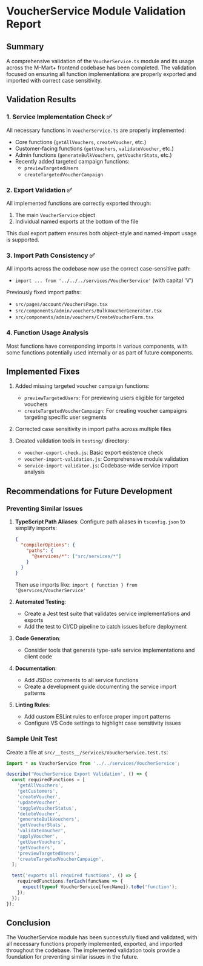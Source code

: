 # VoucherService Module Validation Report

## Summary

A comprehensive validation of the `VoucherService.ts` module and its usage across the M-Mart+ frontend codebase has been completed. The validation focused on ensuring all function implementations are properly exported and imported with correct case sensitivity.

## Validation Results

### 1. Service Implementation Check ✅

All necessary functions in `VoucherService.ts` are properly implemented:

- Core functions (`getAllVouchers`, `createVoucher`, etc.)
- Customer-facing functions (`getVouchers`, `validateVoucher`, etc.)
- Admin functions (`generateBulkVouchers`, `getVoucherStats`, etc.)
- Recently added targeted campaign functions:
  - `previewTargetedUsers`
  - `createTargetedVoucherCampaign`

### 2. Export Validation ✅

All implemented functions are correctly exported through:

1. The main `VoucherService` object
2. Individual named exports at the bottom of the file

This dual export pattern ensures both object-style and named-import usage is supported.

### 3. Import Path Consistency ✅

All imports across the codebase now use the correct case-sensitive path:

- `import ... from '../../../services/VoucherService'` (with capital 'V')

Previously fixed import paths:
- `src/pages/account/VouchersPage.tsx`
- `src/components/admin/vouchers/BulkVoucherGenerator.tsx`
- `src/components/admin/vouchers/CreateVoucherForm.tsx`

### 4. Function Usage Analysis

Most functions have corresponding imports in various components, with some functions potentially used internally or as part of future components.

## Implemented Fixes

1. Added missing targeted voucher campaign functions:
   - `previewTargetedUsers`: For previewing users eligible for targeted vouchers
   - `createTargetedVoucherCampaign`: For creating voucher campaigns targeting specific user segments

2. Corrected case sensitivity in import paths across multiple files

3. Created validation tools in `testing/` directory:
   - `voucher-export-check.js`: Basic export existence check
   - `voucher-import-validation.js`: Comprehensive module validation
   - `service-import-validator.js`: Codebase-wide service import analysis

## Recommendations for Future Development

### Preventing Similar Issues

1. **TypeScript Path Aliases**: Configure path aliases in `tsconfig.json` to simplify imports:
   ```json
   {
     "compilerOptions": {
       "paths": {
         "@services/*": ["src/services/*"]
       }
     }
   }
   ```
   
   Then use imports like: `import { function } from '@services/VoucherService'`

2. **Automated Testing**:
   - Create a Jest test suite that validates service implementations and exports
   - Add the test to CI/CD pipeline to catch issues before deployment

3. **Code Generation**:
   - Consider tools that generate type-safe service implementations and client code

4. **Documentation**:
   - Add JSDoc comments to all service functions
   - Create a development guide documenting the service import patterns

5. **Linting Rules**:
   - Add custom ESLint rules to enforce proper import patterns
   - Configure VS Code settings to highlight case sensitivity issues

### Sample Unit Test

Create a file at `src/__tests__/services/VoucherService.test.ts`:

```typescript
import * as VoucherService from '../../services/VoucherService';

describe('VoucherService Export Validation', () => {
  const requiredFunctions = [
    'getAllVouchers',
    'getCustomers',
    'createVoucher',
    'updateVoucher',
    'toggleVoucherStatus',
    'deleteVoucher',
    'generateBulkVouchers',
    'getVoucherStats',
    'validateVoucher',
    'applyVoucher',
    'getUserVouchers',
    'getVouchers',
    'previewTargetedUsers',
    'createTargetedVoucherCampaign',
  ];

  test('exports all required functions', () => {
    requiredFunctions.forEach(funcName => {
      expect(typeof VoucherService[funcName]).toBe('function');
    });
  });
});
```

## Conclusion

The VoucherService module has been successfully fixed and validated, with all necessary functions properly implemented, exported, and imported throughout the codebase. The implemented validation tools provide a foundation for preventing similar issues in the future.

